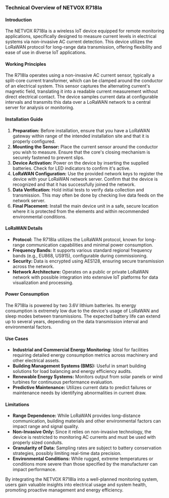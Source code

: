 ### Technical Overview of NETVOX R718Ia

#### Introduction
The NETVOX R718Ia is a wireless IoT device equipped for remote monitoring applications, specifically designed to measure current levels in electrical systems via non-invasive AC current detection. This device utilizes the LoRaWAN protocol for long-range data transmission, offering flexibility and ease of use in diverse IoT applications.

#### Working Principles
The R718Ia operates using a non-invasive AC current sensor, typically a split-core current transformer, which can be clamped around the conductor of an electrical system. This sensor captures the alternating current's magnetic field, translating it into a readable current measurement without direct electrical contact. The device samples current data at configurable intervals and transmits this data over a LoRaWAN network to a central server for analysis or monitoring.

#### Installation Guide
1. **Preparation:** Before installation, ensure that you have a LoRaWAN gateway within range of the intended installation site and that it is properly configured.
2. **Mounting the Sensor:** Place the current sensor around the conductor you wish to measure. Ensure that the core's closing mechanism is securely fastened to prevent slips.
3. **Device Activation:** Power on the device by inserting the supplied batteries. Check for LED indicators to confirm it's active.
4. **LoRaWAN Configuration:** Use the provided network keys to register the device with your LoRaWAN network server. Confirm that the device is recognized and that it has successfully joined the network.
5. **Data Verification:** Hold initial tests to verify data collection and transmission. This may often be done by checking live data feeds on the network server.
6. **Final Placement:** Install the main device unit in a safe, secure location where it is protected from the elements and within recommended environmental conditions.

#### LoRaWAN Details
- **Protocol:** The R718Ia utilizes the LoRaWAN protocol, known for long-range communication capabilities and minimal power consumption. 
- **Frequency Bands:** It supports various standard regional frequency bands (e.g., EU868, US915), configurable during commissioning.
- **Security:** Data is encrypted using AES128, ensuring secure transmission across the network.
- **Network Architecture:** Operates on a public or private LoRaWAN network with possible integration into extensive IoT platforms for data visualization and processing.

#### Power Consumption
The R718Ia is powered by two 3.6V lithium batteries. Its energy consumption is extremely low due to the device's usage of LoRaWAN and sleep modes between transmissions. The expected battery life can extend up to several years, depending on the data transmission interval and environmental factors.

#### Use Cases
- **Industrial and Commercial Energy Monitoring:** Ideal for facilities requiring detailed energy consumption metrics across machinery and other electrical assets.
- **Building Management Systems (BMS):** Useful in smart building solutions for load balancing and energy efficiency audits.
- **Renewable Energy Systems:** Monitors output from solar panels or wind turbines for continuous performance evaluation.
- **Predictive Maintenance:** Utilizes current data to predict failures or maintenance needs by identifying abnormalities in current draw.

#### Limitations
- **Range Dependence:** While LoRaWAN provides long-distance communication, building materials and other environmental factors can impact range and signal quality.
- **Non-Invasive Only:** Since it relies on non-invasive technology, the device is restricted to monitoring AC currents and must be used with properly sized conduits.
- **Granularity of Data:** Sampling rates are subject to battery conservation strategies, possibly limiting real-time data precision.
- **Environmental Conditions:** While rugged, extreme temperatures or conditions more severe than those specified by the manufacturer can impact performance.

By integrating the NETVOX R718Ia into a well-planned monitoring system, users gain valuable insights into electrical usage and system health, promoting proactive management and energy efficiency.